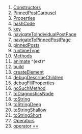 1.  [Constructors](widgets_pinned_carousel_widget/PinnedPostCarousel-class.html#constructors)
2.  [PinnedPostCarousel](widgets_pinned_carousel_widget/PinnedPostCarousel/PinnedPostCarousel.html)
3.  [Properties](widgets_pinned_carousel_widget/PinnedPostCarousel-class.html#instance-properties)
4.  [hashCode](https://api.flutter.dev/flutter/widgets/Widget/hashCode.html)
5.  [key](https://api.flutter.dev/flutter/widgets/Widget/key.html)
6.  [navigateToIndividualPostPage](widgets_pinned_carousel_widget/PinnedPostCarousel/navigateToIndividualPostPage.html)
7.  [navigateToPinnedPostPage](widgets_pinned_carousel_widget/PinnedPostCarousel/navigateToPinnedPostPage.html)
8.  [pinnedPosts](widgets_pinned_carousel_widget/PinnedPostCarousel/pinnedPosts.html)
9.  [runtimeType](https://api.flutter.dev/flutter/dart-core/Object/runtimeType.html)
10. [Methods](widgets_pinned_carousel_widget/PinnedPostCarousel-class.html#instance-methods)
11. [animate](https://pub.dev/documentation/flutter_animate/4.5.0/flutter_animate/AnimateWidgetExtensions/animate.html)
    ^(ext)^
12. [build](widgets_pinned_carousel_widget/PinnedPostCarousel/build.html)
13. [createElement](https://api.flutter.dev/flutter/widgets/StatelessWidget/createElement.html)
14. [debugDescribeChildren](https://api.flutter.dev/flutter/foundation/DiagnosticableTree/debugDescribeChildren.html)
15. [debugFillProperties](https://api.flutter.dev/flutter/widgets/Widget/debugFillProperties.html)
16. [noSuchMethod](https://api.flutter.dev/flutter/dart-core/Object/noSuchMethod.html)
17. [toDiagnosticsNode](https://api.flutter.dev/flutter/foundation/DiagnosticableTree/toDiagnosticsNode.html)
18. [toString](https://api.flutter.dev/flutter/foundation/Diagnosticable/toString.html)
19. [toStringDeep](https://api.flutter.dev/flutter/foundation/DiagnosticableTree/toStringDeep.html)
20. [toStringShallow](https://api.flutter.dev/flutter/foundation/DiagnosticableTree/toStringShallow.html)
21. [toStringShort](https://api.flutter.dev/flutter/widgets/Widget/toStringShort.html)
22. [Operators](widgets_pinned_carousel_widget/PinnedPostCarousel-class.html#operators)
23. [operator
    ==](https://api.flutter.dev/flutter/widgets/Widget/operator_equals.html)
